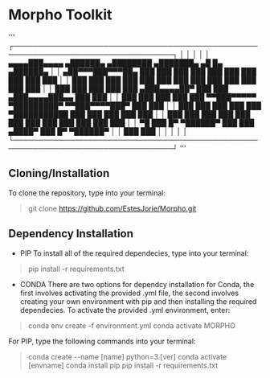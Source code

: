 # Morpho Toolkit

'''
┌──────────────────────────────────────────────────────────────────────────────────┐
│                                                                                  │
│                                                                                  │
│    ▄▄▄▄███▄▄▄▄    ▄██████▄     ▄████████    ▄███████▄    ▄█    █▄     ▄██████▄   │
│  ▄██▀▀▀███▀▀▀██▄ ███    ███   ███    ███   ███    ███   ███    ███   ███    ███  │
│  ███   ███   ███ ███    ███   ███    ███   ███    ███   ███    ███   ███    ███  │
│  ███   ███   ███ ███    ███  ▄███▄▄▄▄██▀   ███    ███  ▄███▄▄▄▄███▄▄ ███    ███  │
│  ███   ███   ███ ███    ███ ▀▀███▀▀▀▀▀   ▀█████████▀  ▀▀███▀▀▀▀███▀  ███    ███  │
│  ███   ███   ███ ███    ███ ▀███████████   ███          ███    ███   ███    ███  │
│  ███   ███   ███ ███    ███   ███    ███   ███          ███    ███   ███    ███  │
│   ▀█   ███   █▀   ▀██████▀    ███    ███  ▄████▀        ███    █▀     ▀██████▀   │
│                               ███    ███                                         │
│                                                                                  │
│                                                                                  │
└──────────────────────────────────────────────────────────────────────────────────┘
'''

 ## Cloning/Installation 
 
 To clone the repository, type into your terminal:
 
 > git clone https://github.com/EstesJorie/Morpho.git

## Dependency Installation

- PIP
To install all of the required dependecies, type into your terminal:

> pip install -r requirements.txt

- CONDA
There are two options for dependcy installation for Conda, the first involves activating the provided .yml file, the second involves creating your own environment with pip and then installing the required dependecies. To activate the provided .yml environment, enter:

> conda env create -f environment.yml
> conda activate MORPHO

For PIP, type the following commands into your terminal:

> conda create --name [name] python=3.[ver]
> conda activate [envname]
> conda install pip
> pip install -r requirements.txt
